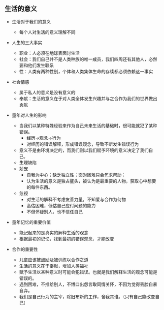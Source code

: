 ## 生活的意义

- 生活对于我们的意义
  - 每个人对生活的意义理解不同

- 人生的三大事实
  - 职业：人必须在地球表面讨生活
  - 社会：我们自己并不是人类种族的唯一成员，我们四周还有其他人，必然要和他们发生联系
  - 性：人类有两种性别，个体和人类集体生命的存续都必须依赖这一事实

- 社会情感
  - 属于私人的意义是没有意义的
  - 奉献：生活的意义在于对人类全体发生兴趣并与之合作为我们的世界做出贡献

- 童年对人生的影响
  - 当我们以某种特殊经验来作为自己未来生活的基础时，很可能就犯了某种错误。
    - 经历→观念→行为
    - 对经历的错误解释，形成错误观念，导致不断发生错误行为
  - 意义不是由环境决定的，而我们则以我们赋予环境的意义决定了我们自己。
  - 生理缺陷
  - 娇宠
    - 自我为中心；缺乏独立性；面对困难只会乞求帮助；
    - 认为生活的意义是独占鳌头，被认为是最重要的人物，获取心中想要的每件东西。
  - 忽视
    - 对生活的解释不考虑友善力量，不知爱与合作为何物
    - 高估困难，低估自己应付问题的能力
    - 不但怀疑别人，也不信任自己
  
- 童年记忆的重要价值
  - 能记起来的是真实的解释生活的观念
  - 根据最初的记忆，找到最初的错误观念，才能改变

- 合作的重要性
  - 儿童应该被鼓励及被训练以合作之道
  - 生活的意义在于奉献，增加人类福祉
  - 赋予生活以某种意义时可能会犯错误。也就是我们解释生活的观念可能是错误的。
  - 遇到困难，不推给别人，不博口出怨言取同情关怀，不因为觉得丢脸自暴自弃。
  - 我们是自己行为的主宰，除旧布新的工作，舍我其谁。（只有自己能改变自己）